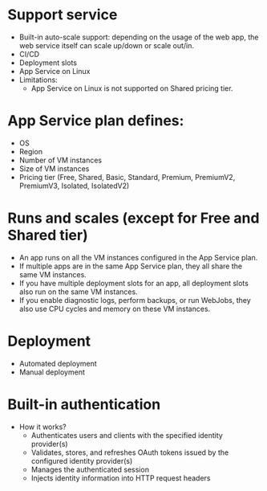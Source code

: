 # Support service
- Built-in auto-scale support: depending on the usage of the web app, the web service itself can scale up/down or scale out/in.
- CI/CD
- Deployment slots
- App Service on Linux
- Limitations:
	- App Service on Linux is not supported on Shared pricing tier.
# App Service plan defines:
- OS
- Region
- Number of VM instances
- Size of VM instances
- Pricing tier (Free, Shared, Basic, Standard, Premium, PremiumV2, PremiumV3, Isolated, IsolatedV2)
# Runs and scales (except for Free and Shared tier)
- An app runs on all the VM instances configured in the App Service plan.
- If multiple apps are in the same App Service plan, they all share the same VM instances.
- If you have multiple deployment slots for an app, all deployment slots also run on the same VM instances.
- If you enable diagnostic logs, perform backups, or run WebJobs, they also use CPU cycles and memory on these VM instances.
# Deployment
- Automated deployment
- Manual deployment
# Built-in authentication
- How it works?
	- Authenticates users and clients with the specified identity provider(s)
	- Validates, stores, and refreshes OAuth tokens issued by the configured identity provider(s)
	- Manages the authenticated session
	- Injects identity information into HTTP request headers